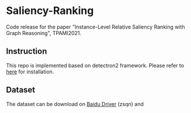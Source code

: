 # Saliency-Ranking
Code release for the paper "Instance-Level Relative Saliency Ranking with Graph Reasoning", TPAMI2021.

## Instruction
This repo is implemented based on detectron2 framework. Please refer to [here](https://detectron2.readthedocs.io/en/latest/tutorials/install.html) for installation.

## Dataset
The dataset can be download on [Baidu Driver](https://pan.baidu.com/s/1vzH_av0zCFhTL4WqpbTVmQ) (zsqn) and 
